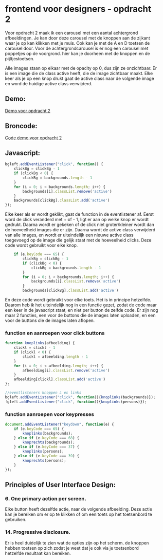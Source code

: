 # frontend voor designers - opdracht 2
Voor opdracht 2 maak ik een carousel met een aantal achtergrond afbeeldingen. Je kan door deze carousel met de knoppen aan de zijkant waar je op kan klikken met je muis. Ook kan je met de A en D toetsen de carousel door.
Voor de achtergrondcarousel is er nog een carousel met poppetjes op de voorgrond. hier kan je doorheen met de knoppen en de pijltjestoetsen.

Alle images staan op elkaar met de opacity op 0, dus zijn ze onzichtbaar. Er is een image die de class active heeft, die de image zichtbaar maakt. Elke keer als je op een knop drukt gaat de active class naar de volgende image en word de huidige active class verwijderd. 
## Demo:
[Demo voor opdracht 2](https://simonderooij.github.io/frontendvoordesigners/opdracht2/V6)
## Broncode:

[Code demo voor opdracht 2](https://github.com/Simonderooij/frontendvoordesigners/tree/master/opdracht2/V6)

## Javascript:

```javascript
bgleft.addEventListener("click", function() {
    clickBg = clickBg - 1 
    if (clickBg < 0) {
        clickBg = backgrounds.length - 1
    }
    for (i = 0; i < backgrounds.length; i++) {
        backgrounds[i].classList.remove('active')
    }
    backgrounds[clickBg].classList.add('active')
});

```
Elke keer als er wordt geklikt, gaat de function in de eventlistener af. Eerst word de click veranderd met + of - 1, ligt er aan op welke knop er wordt gedrukt. Daarna wordt er gekeken of de click niet groter/kleiner wordt dan de hoeveelheid images die er zijn. Daarna wordt de active class verwijderd van alle images, en wordt er uiteindelijk een nieuwe active class toegevoegd op de image die gelijk staat met de hoeveelheid clicks. Deze code wordt gebruikt voor elke knop.
```javascript
    if (e.keyCode === 65) {
        clickBg = clickBg - 1 
        if (clickBg < 0) {
            clickBg = backgrounds.length - 1
        }
        for (i = 0; i < backgrounds.length; i++) {
            backgrounds[i].classList.remove('active')
        }
        backgrounds[clickBg].classList.add('active')
```
En deze code wordt gebruikt voor elke toets. Het is in principe hetzelfde.
Daarom heb ik het uiteindelijk nog in een functie gezet, zodat de code maar een keer in de javascript staat, en niet per button de zelfde code. Er zijn nog maar 2 functies, een voor de buttons die de images laten uploaden, en een voor de buttons die de images laten aflopen.
### function en aanroepen voor click buttons
```javascript
function knoplinks(afbeelding) {
    clickl = clickl - 1 
    if (clickl < 0) {
        clickl = afbeelding.length - 1
    }
    for (i = 0; i < afbeelding.length; i++) {
        afbeelding[i].classList.remove('active')
    }
    afbeelding[clickl].classList.add('active')
};

//eventlisteners knoppen L en links
bgleft.addEventListener("click", function(){knoplinks(backgrounds)});
fgleft.addEventListener("click", function(){knoplinks(persons)});
```
### function aanroepen voor keypresses
```javascript
document.addEventListener("keydown", function(e) {
    if (e.keyCode === 65) {
        knoplinks(backgrounds);
    } else if (e.keyCode === 68) {
        knoprechts(backgrounds);
    } else if (e.keyCode === 37) {
        knoplinks(persons);
    } else if (e.keyCode === 39) {
        knoprechts(persons);
    }
});
```


## Principles of User Interface Design:

### 6. One primary action per screen.
Elke button heeft dezelfde actie, naar de volgende afbeelding. Deze actie kan je bereiken om er op te klikken of om een toets op het toetsenbord te gebruiken.
### 14. Progressive disclosure.
Er is heel duidelijk te zien wat de opties zijn op het scherm. de knoppen hebben toetsen op zich zodat je weet dat je ook via je toetsenbord hetzelfde resultaat kan bereiken.

